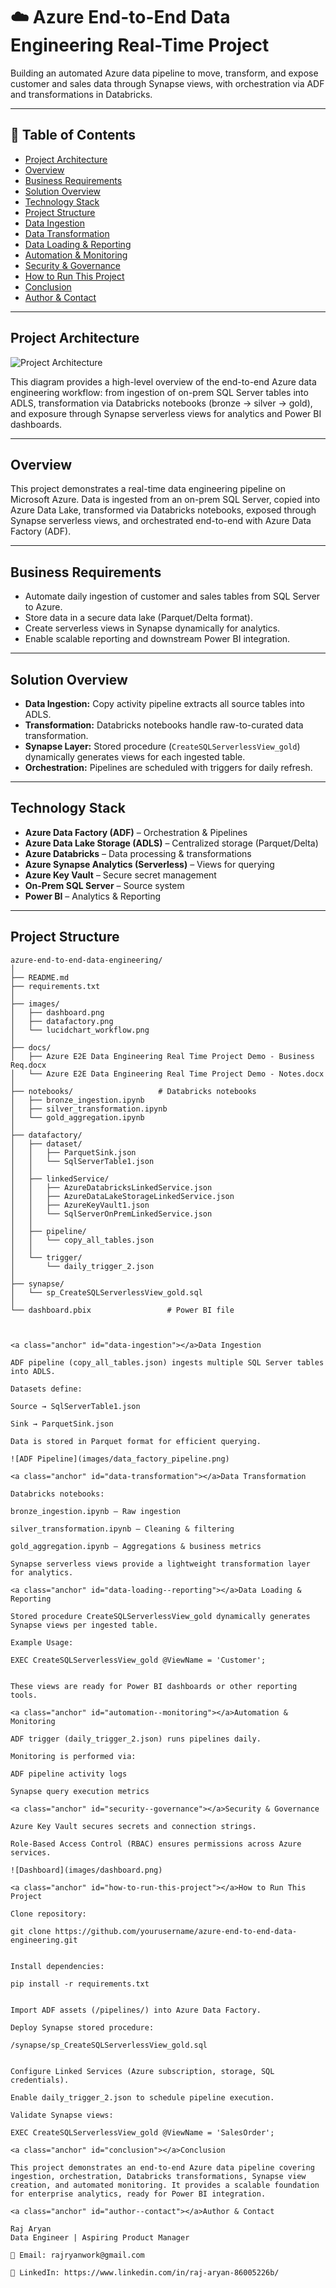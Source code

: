 # ☁️ Azure End-to-End Data Engineering Real-Time Project

Building an automated Azure data pipeline to move, transform, and expose customer and sales data through Synapse views, with orchestration via ADF and transformations in Databricks.

---

## 📌 Table of Contents

- [Project Architecture](#project-architecture)
- [Overview](#overview)
- [Business Requirements](#business-requirements)
- [Solution Overview](#solution-overview)
- [Technology Stack](#technology-stack)
- [Project Structure](#project-structure)
- [Data Ingestion](#data-ingestion)
- [Data Transformation](#data-transformation)
- [Data Loading & Reporting](#data-loading--reporting)
- [Automation & Monitoring](#automation--monitoring)
- [Security & Governance](#security--governance)
- [How to Run This Project](#how-to-run-this-project)
- [Conclusion](#conclusion)
- [Author & Contact](#author--contact)

---

## Project Architecture

![Project Architecture](images/lucidchart_workflow.png)

This diagram provides a high-level overview of the end-to-end Azure data engineering workflow: from ingestion of on-prem SQL Server tables into ADLS, transformation via Databricks notebooks (bronze → silver → gold), and exposure through Synapse serverless views for analytics and Power BI dashboards.

---

## Overview

This project demonstrates a real-time data engineering pipeline on Microsoft Azure. Data is ingested from an on-prem SQL Server, copied into Azure Data Lake, transformed via Databricks notebooks, exposed through Synapse serverless views, and orchestrated end-to-end with Azure Data Factory (ADF).

---

## Business Requirements

- Automate daily ingestion of customer and sales tables from SQL Server to Azure.  
- Store data in a secure data lake (Parquet/Delta format).  
- Create serverless views in Synapse dynamically for analytics.  
- Enable scalable reporting and downstream Power BI integration.

---

## Solution Overview

- **Data Ingestion:** Copy activity pipeline extracts all source tables into ADLS.  
- **Transformation:** Databricks notebooks handle raw-to-curated data transformation.  
- **Synapse Layer:** Stored procedure (`CreateSQLServerlessView_gold`) dynamically generates views for each ingested table.  
- **Orchestration:** Pipelines are scheduled with triggers for daily refresh.

---

## Technology Stack

- **Azure Data Factory (ADF)** – Orchestration & Pipelines  
- **Azure Data Lake Storage (ADLS)** – Centralized storage (Parquet/Delta)  
- **Azure Databricks** – Data processing & transformations  
- **Azure Synapse Analytics (Serverless)** – Views for querying  
- **Azure Key Vault** – Secure secret management  
- **On-Prem SQL Server** – Source system  
- **Power BI** – Analytics & Reporting

---

## Project Structure

```text
azure-end-to-end-data-engineering/
│
├── README.md
├── requirements.txt
│
├── images/
│   ├── dashboard.png
│   ├── datafactory.png
│   └── lucidchart_workflow.png
│
├── docs/
│   ├── Azure E2E Data Engineering Real Time Project Demo - Business Req.docx
│   └── Azure E2E Data Engineering Real Time Project Demo - Notes.docx
│
├── notebooks/                   # Databricks notebooks
│   ├── bronze_ingestion.ipynb
│   ├── silver_transformation.ipynb
│   └── gold_aggregation.ipynb
│
├── datafactory/
│   ├── dataset/
│   │   ├── ParquetSink.json
│   │   └── SqlServerTable1.json
│   │
│   ├── linkedService/
│   │   ├── AzureDatabricksLinkedService.json
│   │   ├── AzureDataLakeStorageLinkedService.json
│   │   ├── AzureKeyVault1.json
│   │   └── SqlServerOnPremLinkedService.json
│   │
│   ├── pipeline/
│   │   └── copy_all_tables.json
│   │
│   └── trigger/
│       └── daily_trigger_2.json
│
├── synapse/
│   └── sp_CreateSQLServerlessView_gold.sql
│
└── dashboard.pbix                 # Power BI file



<a class="anchor" id="data-ingestion"></a>Data Ingestion

ADF pipeline (copy_all_tables.json) ingests multiple SQL Server tables into ADLS.

Datasets define:

Source → SqlServerTable1.json

Sink → ParquetSink.json

Data is stored in Parquet format for efficient querying.

![ADF Pipeline](images/data_factory_pipeline.png)

<a class="anchor" id="data-transformation"></a>Data Transformation

Databricks notebooks:

bronze_ingestion.ipynb – Raw ingestion

silver_transformation.ipynb – Cleaning & filtering

gold_aggregation.ipynb – Aggregations & business metrics

Synapse serverless views provide a lightweight transformation layer for analytics.

<a class="anchor" id="data-loading--reporting"></a>Data Loading & Reporting

Stored procedure CreateSQLServerlessView_gold dynamically generates Synapse views per ingested table.

Example Usage:

EXEC CreateSQLServerlessView_gold @ViewName = 'Customer';


These views are ready for Power BI dashboards or other reporting tools.

<a class="anchor" id="automation--monitoring"></a>Automation & Monitoring

ADF trigger (daily_trigger_2.json) runs pipelines daily.

Monitoring is performed via:

ADF pipeline activity logs

Synapse query execution metrics

<a class="anchor" id="security--governance"></a>Security & Governance

Azure Key Vault secures secrets and connection strings.

Role-Based Access Control (RBAC) ensures permissions across Azure services.

![Dashboard](images/dashboard.png)

<a class="anchor" id="how-to-run-this-project"></a>How to Run This Project

Clone repository:

git clone https://github.com/yourusername/azure-end-to-end-data-engineering.git


Install dependencies:

pip install -r requirements.txt


Import ADF assets (/pipelines/) into Azure Data Factory.

Deploy Synapse stored procedure:

/synapse/sp_CreateSQLServerlessView_gold.sql


Configure Linked Services (Azure subscription, storage, SQL credentials).

Enable daily_trigger_2.json to schedule pipeline execution.

Validate Synapse views:

EXEC CreateSQLServerlessView_gold @ViewName = 'SalesOrder';

<a class="anchor" id="conclusion"></a>Conclusion

This project demonstrates an end-to-end Azure data pipeline covering ingestion, orchestration, Databricks transformations, Synapse view creation, and automated monitoring. It provides a scalable foundation for enterprise analytics, ready for Power BI integration.

<a class="anchor" id="author--contact"></a>Author & Contact

Raj Aryan
Data Engineer | Aspiring Product Manager

📧 Email: rajryanwork@gmail.com

🔗 LinkedIn: https://www.linkedin.com/in/raj-aryan-86005226b/